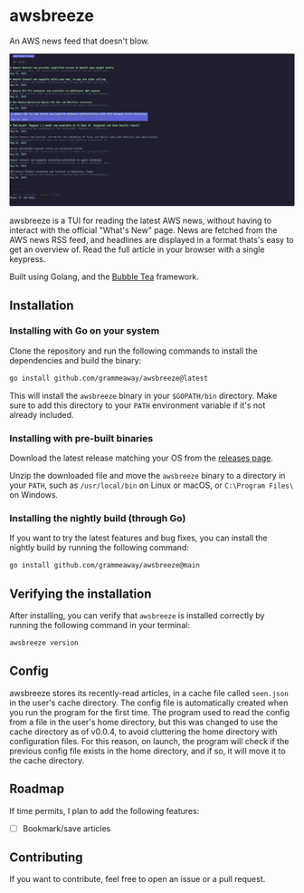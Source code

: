 # awsbreeze 
An AWS news feed that doesn't blow. 

![awsbreeze preview](./docs/preview.png)

awsbreeze is a TUI for reading the latest AWS news, without having to interact with the official "What's New" page. News are fetched from the AWS news RSS feed, and headlines are displayed in a format thats's easy to get an overview of. Read the full article in your browser with a single keypress. 

Built using Golang, and the [Bubble Tea](https://github.com/charmbracelet/bubbletea) framework.

## Installation
### Installing with Go on your system
Clone the repository and run the following commands to install the dependencies and build the binary:

```bash
go install github.com/grammeaway/awsbreeze@latest
```
This will install the `awsbreeze` binary in your `$GOPATH/bin` directory. Make sure to add this directory to your `PATH` environment variable if it's not already included.

### Installing with pre-built binaries
Download the latest release matching your OS from the [releases page](https://github.com/grammeaway/awsbreeze/releases).

Unzip the downloaded file and move the `awsbreeze` binary to a directory in your `PATH`, such as `/usr/local/bin` on Linux or macOS, or `C:\Program Files\` on Windows.

### Installing the nightly build (through Go)
If you want to try the latest features and bug fixes, you can install the nightly build by running the following command:

```bash
go install github.com/grammeaway/awsbreeze@main
```

## Verifying the installation
After installing, you can verify that `awsbreeze` is installed correctly by running the following command in your terminal:

```bash
awsbreeze version
```

## Config 
awsbreeze stores its recently-read articles, in a cache file called `seen.json` in the user's cache directory. The config file is automatically created when you run the program for the first time. The program used to read the config from a file in the user's home directory, but this was changed to use the cache directory as of v0.0.4, to avoid cluttering the home directory with configuration files. For this reason, on launch, the program will check if the previous config file exists in the home directory, and if so, it will move it to the cache directory.

## Roadmap
If time permits, I plan to add the following features:

- [ ] Bookmark/save articles


## Contributing
If you want to contribute, feel free to open an issue or a pull request. 

